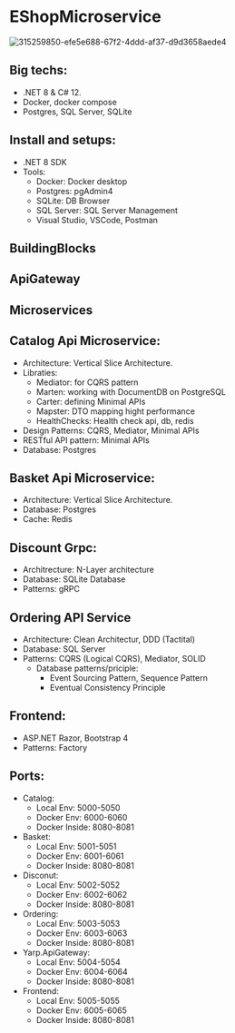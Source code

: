 # EShopMicroservice
![315259850-efe5e688-67f2-4ddd-af37-d9d3658aede4](https://github.com/user-attachments/assets/6c4cc076-802b-4f7f-a08b-5de00a28b596)
## Big techs:
* .NET 8 & C# 12.
* Docker, docker compose
* Postgres, SQL Server, SQLite
## Install and setups:
  * .NET 8 SDK
  * Tools:
    * Docker: Docker desktop
    * Postgres: pgAdmin4
    * SQLite: DB Browser
    * SQL Server: SQL Server Management
    * Visual Studio, VSCode, Postman
## BuildingBlocks
## ApiGateway
## Microservices
   ## Catalog Api Microservice:
   * Architecture: Vertical Slice Architecture.
   * Libraties:
     *  Mediator: for CQRS pattern
     *  Marten: working with DocumentDB on PostgreSQL
     *  Carter: defining Minimal APIs
     *  Mapster: DTO mapping hight performance
     *  HealthChecks: Health check api, db, redis
   * Design Patterns: CQRS, Mediator, Minimal APIs
   * RESTful API pattern: Minimal APIs
   * Database: Postgres
   ## Basket Api Microservice:
   * Architecture: Vertical Slice Architecture.
   * Database: Postgres
   * Cache: Redis
   ## Discount Grpc:
   * Architrecture: N-Layer architecture
   * Database: SQLite Database
   * Patterns: gRPC
   ## Ordering API Service
   * Architecture: Clean Architectur, DDD (Tactital)
   * Database: SQL Server
   * Patterns: CQRS (Logical CQRS), Mediator, SOLID
     * Database patterns/priciple:
       * Event Sourcing Pattern, Sequence Pattern
       * Eventual Consistency Principle
## Frontend:
  * ASP.NET Razor, Bootstrap 4
  * Patterns: Factory
## Ports:
* Catalog:
  * Local Env: 5000-5050
  * Docker Env: 6000-6060
  * Docker Inside: 8080-8081
* Basket:
  * Local Env: 5001-5051
  * Docker Env: 6001-6061
  * Docker Inside: 8080-8081
* Disconut:
  * Local Env: 5002-5052
  * Docker Env: 6002-6062
  * Docker Inside: 8080-8081
* Ordering:
  * Local Env: 5003-5053
  * Docker Env: 6003-6063
  * Docker Inside: 8080-8081
* Yarp.ApiGateway:
  * Local Env: 5004-5054
  * Docker Env: 6004-6064
  * Docker Inside: 8080-8081
* Frontend:
  * Local Env: 5005-5055
  * Docker Env: 6005-6065
  * Docker Inside: 8080-8081

